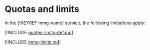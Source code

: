 # Quotas and limits

In the [!KEYREF mmg-name] service, the following limitations apply:

[!INCLUDE [quotes-limits-def.md](../../_includes/quotes-limits-def.md)]

[!INCLUDE [mmg-limits.md](../../_includes/mdb/mmg-limits.md)]

